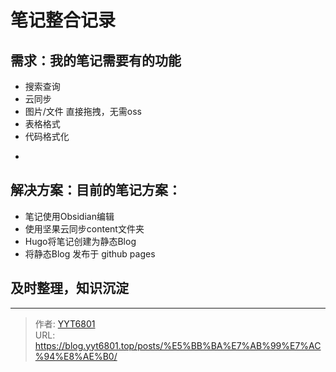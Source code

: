 # 笔记整合记录



## 需求：我的笔记需要有的功能
- 搜索查询
- 云同步
- 图片/文件 直接拖拽，无需oss
- 表格格式
- 代码格式化
- ~~~随意排版~~~ （避免混乱）

## 解决方案：目前的笔记方案：
* 笔记使用Obsidian编辑
* 使用坚果云同步content文件夹
* Hugo将笔记创建为静态Blog
* 将静态Blog 发布于 github pages

## 及时整理，知识沉淀

---

> 作者: [YYT6801](https://blog.yyt6801.top/)  
> URL: https://blog.yyt6801.top/posts/%E5%BB%BA%E7%AB%99%E7%AC%94%E8%AE%B0/  

